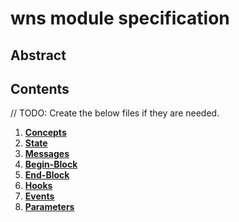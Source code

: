 # wns module specification

## Abstract

<!-- TODO: Create a abstract definition of what this module does, what functionality does it enable and how it can be used. -->

## Contents

// TODO: Create the below files if they are needed.

1. **[Concepts](01_concepts.md)**
2. **[State](02_state.md)**
3. **[Messages](03_messages.md)**
4. **[Begin-Block](04_begin_block.md)**
5. **[End-Block](05_end_block.md)**
6. **[Hooks](06_hooks.md)**
7. **[Events](07_events.md)**
8. **[Parameters](08_params.md)**

